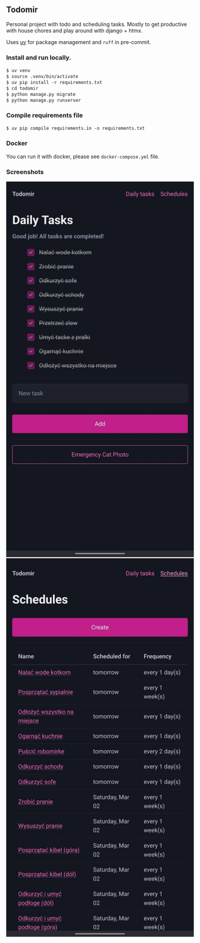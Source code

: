## Todomir
Personal project with todo and scheduling tasks.
Mostly to get productive with house chores and play around with django + htmx.

Uses [uv](https://github.com/astral-sh/uv) for package management and `ruff` in pre-commit.


### Install and run locally.
```shell
$ uv venv
$ source .venv/bin/activate
$ uv pip install -r requirements.txt
$ cd todomir
$ python manage.py migrate
$ python manage.py runserver
```

### Compile requirements file
```shell
$ uv pip compile requirements.in -o requirements.txt
```

### Docker
You can run it with docker, please see `docker-compose.yml` file.

### Screenshots

![todomir](./screenshots/todomir1.jpeg)
![todomir](./screenshots/todomir2.jpeg)
